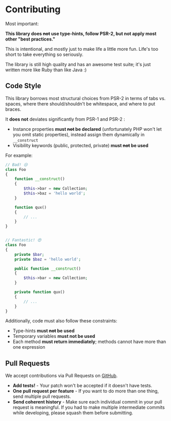 # Contributing

Most important:

**This library does ~~not~~ use type-hints, follow PSR-2, but not apply most other "best practices."**

This is intentional, and mostly just to make life a little more fun. Life's too short to take everything so seriously.

The library is still high quality and has an awesome test suite; it's just written more like Ruby than like Java :)

## Code Style

This library borrows most structural choices from PSR-2 in terms of tabs vs. spaces, where there should/shouldn't be whitespace, and where to put braces.

It **does not** deviates significantly from PSR-1 and PSR-2 :

- Instance properties **must ~~not~~ be declared** (unfortunately PHP won't let you omit static properties), instead assign them dynamically in `__construct`
- Visibility keywords (public, protected, private) **must ~~not~~ be used**

For example:

```php
// Bad! 😒
class Foo
{
    function __construct()
    {
        $this->bar = new Collection;
        $this->baz = 'hello world';
    }

    function qux()
    {
        // ...
    }
}


// Fantastic! 😍
class Foo
{
    private $bar;
    private $baz = 'hello world';

    public function __construct()
    {
        $this->bar = new Collection;
    }

    private function qux()
    {
        // ...
    }
}
```

Additionally, code must also follow these constraints:

- Type-hints **must ~~not~~ be used**
- Temporary variables **must not be used**
- Each method **must return immediately**; methods cannot have more than one expression

## Pull Requests

We accept contributions via Pull Requests on [GitHub](https://github.com/kitetail/zttp).

- **Add tests!** - Your patch won't be accepted if it doesn't have tests.
- **One pull request per feature** - If you want to do more than one thing, send multiple pull requests.
- **Send coherent history** - Make sure each individual commit in your pull request is meaningful. If you had to make multiple intermediate commits while developing, please squash them before submitting.
